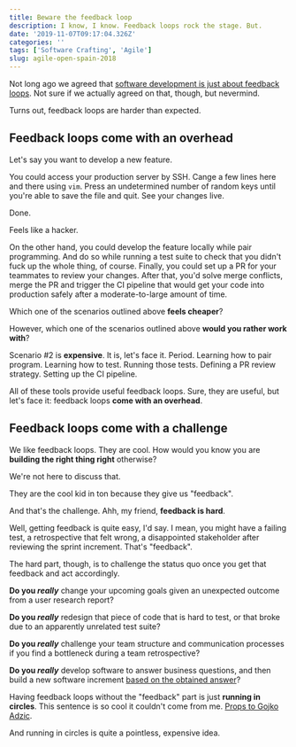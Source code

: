 ```yaml
---
title: Beware the feedback loop
description: I know, I know. Feedback loops rock the stage. But.
date: '2019-11-07T09:17:04.326Z'
categories: ''
tags: ['Software Crafting', 'Agile']
slug: agile-open-spain-2018
---
```


Not long ago we agreed that [software development is just about feedback loops](https://afontcu.dev/feedback-loops/). Not sure if we actually agreed on that, though, but nevermind.

Turns out, feedback loops are harder than expected.

## Feedback loops come with an overhead

Let's say you want to develop a new feature.

You could access your production server by SSH. Cange a few lines here and there using `vim`. Press an undetermined number of random keys until you're able to save the file and quit. See your changes live.

Done.

Feels like a hacker.

On the other hand, you could develop the feature locally while pair programming. And do so while running a test suite to check that you didn't fuck up the whole thing, of course. Finally, you could set up a PR for your teammates to review your changes. After that, you'd solve merge conflicts, merge the PR and trigger the CI pipeline that would get your code into production safely after a moderate-to-large amount of time.

Which one of the scenarios outlined above **feels cheaper**?

However, which one of the scenarios outlined above **would you rather work with**?

Scenario #2 is **expensive**. It is, let's face it. Period. Learning how to pair program. Learning how to test. Running those tests. Defining a PR review strategy. Setting up the CI pipeline.

All of these tools provide useful feedback loops. Sure, they are useful, but let's face it: feedback loops **come with an overhead**.


## Feedback loops come with a challenge

We like feedback loops. They are cool. How would you know you are **building the right thing right** otherwise? 

We're not here to discuss that.

They are the cool kid in ton because they give us "feedback".

And that's the challenge. Ahh, my friend, **feedback is hard**.

Well, getting feedback is quite easy, I'd say. I mean, you might have a failing test, a retrospective that felt wrong, a disappointed stakeholder after reviewing the sprint increment. That's "feedback".

The hard part, though, is to challenge the status quo once you get that feedback and act accordingly.

**Do you *really*** change your upcoming goals given an unexpected outcome from a user research report?

**Do you *really*** redesign that piece of code that is hard to test, or that broke due to an apparently unrelated test suite?

**Do you *really*** challenge your team structure and communication processes if you find a bottleneck during a team retrospective?

**Do you *really*** develop software to answer business questions, and then build a new software increment [based on the obtained answer](https://afontcu.dev/ways-telling-problem-oriented/)?


Having feedback loops without the "feedback" part is just **running in circles**. This sentence is so cool it couldn't come from me. [Props to Gojko Adzic](https://www.youtube.com/watch?v=OSHPk3X6EgE).

And running in circles is quite a pointless, expensive idea.
